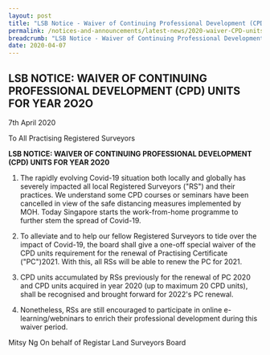 ```yaml
---
layout: post
title: "LSB Notice - Waiver of Continuing Professional Development (CPD) units for Year 2020"
permalink: /notices-and-announcements/latest-news/2020-waiver-CPD-units-2020/
breadcrumb: "LSB Notice - Waiver of Continuing Professional Development (CPD) units for Year 2020"
date: 2020-04-07
---
```


LSB NOTICE: WAIVER OF CONTINUING PROFESSIONAL DEVELOPMENT (CPD) UNITS FOR YEAR 2O2O
---


7th April 2020

To All Practising Registered Surveyors

**LSB NOTICE: WAIVER OF CONTINUING PROFESSIONAL DEVELOPMENT (CPD) UNITS FOR YEAR 2O20**

1. The rapidly evolving Covid-19 situation both locally and globally has severely impacted all local Registered Surveyors ("RS") and their practices. We understand some CPD courses or seminars have been cancelled in view of the safe distancing measures implemented by MOH. Today Singapore starts the work-from-home programme to further stem the spread of Covid-19.

2. To alleviate and to help our fellow Registered Surveyors to tide over the impact of Covid-19, the board shall give a one-off special waiver of the CPD units requirement for the renewal of Practising Certificate ("PC")2021. With this, all RSs will be able to renew the PC for 2021.

3. CPD units accumulated by RSs previously for the renewal of PC 2020 and CPD units acquired in year 2020 (up to maximum 20 CPD units), shall be recognised and brought forward for 2022's PC renewal.

4. Nonetheless, RSs are still encouraged to participate in online e-learning/webninars to enrich their professional development during this waiver period.


Mitsy Ng
On behalf of
Registar
Land Surveyors Board
